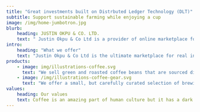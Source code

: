 ```yaml
---
title: "Great investments built on Distrbuted Ledger Technology (DLT)"
subtitle: Support sustainable farming while enjoying a cup
image: /img/home-jumbotron.jpg
blurb:
    heading: JUSTIN OKPU & CO. LTD.
    text: " Justin Okpu & Co Ltd is a provider of online marketplace for everyone who believes that every great investment shouldn't just be on traditional investment platforms, but the ability to transform investment into digital assets platforms, it should do good too. We source all of our beans directly from small scale sustainable farmers and make sure part of the profits are reinvested in their communities."
intro:
    heading: "What we offer"
    text: "Justin Okpu & Co Ltd is the ultimate marketplace for real investment lovers who want to learn about representing their physical real property on a digital token and will be exchangeable or transferable on decentralised secoudary marketplace where real estate investors can stake, farm and trade their digital assets to new real estate investors."
products:
    - image: img/illustrations-coffee.svg
      text: "We sell green and roasted coffee beans that are sourced directly from independent farmers and farm cooperatives. We’re proud to offer a variety of coffee beans grown with great care for the environment and local communities. Check our post or contact us directly for current availability."
    - image: /img/illustrations-coffee-gear.svg
      text: "We offer a small, but carefully curated selection of brewing gear and tools for every taste and experience level. No matter if you roast your own beans or just bought your first french press, you’ll find a gadget to fall in love with in our shop."
values:
    heading: Our values
    text: Coffee is an amazing part of human culture but it has a dark side too – one of colonialism and mindless abuse of natural resources and human lives. We want to turn this around and return the coffee trade to the drink’s exhilarating, empowering and unifying nature.
---
```


